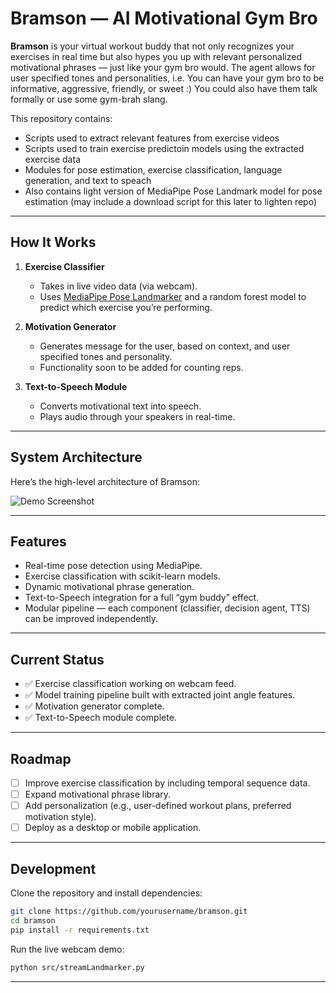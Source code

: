 # Bramson — AI Motivational Gym Bro

**Bramson** is your virtual workout buddy that not only recognizes your exercises in real time but also hypes you up with relevant personalized motivational phrases — just like your gym bro would.
The agent allows for user specified tones and personalities, i.e. You can have your gym bro to be informative, aggressive, friendly,  or sweet :) You could also have them talk formally or use
some gym-brah slang.

This repository contains:
   - Scripts used to extract relevant features from exercise videos
   - Scripts used to train exercise predictoin models using the extracted exercise data
   - Modules for pose estimation, exercise classification, language generation, and text to speach
   - Also contains light version of MediaPipe Pose Landmark model for pose estimation (may include a download script for this later to lighten repo)

---

## How It Works  
1. **Exercise Classifier**  
   - Takes in live video data (via webcam).  
   - Uses [MediaPipe Pose Landmarker](https://ai.google.dev/edge/mediapipe/solutions/vision/pose_landmarker) and a random forest model to predict which exercise you’re performing.  

3. **Motivation Generator**
   - Generates message for the user, based on context, and user specified tones and personality.
   - Functionality soon to be added for counting reps.

5. **Text-to-Speech Module**  
   - Converts motivational text into speech.  
   - Plays audio through your speakers in real-time.  

---

## System Architecture  

Here’s the high-level architecture of Bramson:  

<picture>
  <!-- Dark mode image -->
  <source media="(prefers-color-scheme: dark)" srcset="./assets/dark-data-flow-image.png">
  <!-- Light mode image -->
  <source media="(prefers-color-scheme: light)" srcset="./assets/light-data-flow-image.png">
  <!-- Fallback image (if neither matches) -->
  <img alt="Demo Screenshot" src="dark-data-flow-image.png">
</picture>

---

## Features  

- Real-time pose detection using MediaPipe.  
- Exercise classification with scikit-learn models.  
- Dynamic motivational phrase generation.  
- Text-to-Speech integration for a full “gym buddy” effect.  
- Modular pipeline — each component (classifier, decision agent, TTS) can be improved independently.  

---

## Current Status  

- ✅ Exercise classification working on webcam feed.  
- ✅ Model training pipeline built with extracted joint angle features.  
- ✅ Motivation generator complete.  
- ✅ Text-to-Speech module complete.  

---

## Roadmap  

- [ ] Improve exercise classification by including temporal sequence data.  
- [ ] Expand motivational phrase library.  
- [ ] Add personalization (e.g., user-defined workout plans, preferred motivation style).  
- [ ] Deploy as a desktop or mobile application.  

---

## Development  

Clone the repository and install dependencies:  

```bash
git clone https://github.com/yourusername/bramson.git
cd bramson
pip install -r requirements.txt
```

Run the live webcam demo:  

```bash
python src/streamLandmarker.py
```

---
